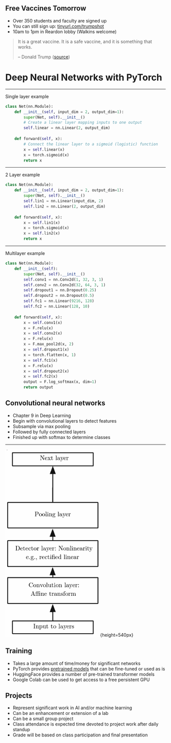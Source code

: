 Free Vaccines Tomorrow
----------------------

- Over 350 students and faculty are signed up
- You can still sign up: [tinyurl.com/trumpshot](https://tinyurl.com/trumpshot)
- 10am to 1pm in Reardon lobby (Walkins welcome)

> It is a great vaccine. It is a safe vaccine, and it is something that works.
> 
> – Donald Trump ([source](https://www.foxnews.com/media/trump-urges-all-americans-to-get-covid-vaccine-its-a-safe-vaccine))

Deep Neural Networks with PyTorch
=================================

---

Single layer example

```python
class Net(nn.Module):
    def __init__(self, input_dim = 2, output_dim=1):
        super(Net, self).__init__()
        # Create a linear layer mapping inputs to one output
        self.linear = nn.Linear(2, output_dim)
    
    def forward(self, x):
        # Connect the linear layer to a sigmoid (logistic) function
        x = self.linear(x)
        x = torch.sigmoid(x)
        return x
```

---

2 Layer example

```python
class Net(nn.Module):
    def __init__(self, input_dim = 2, output_dim=1):
        super(Net, self).__init__()
        self.lin1 = nn.Linear(input_dim, 2)
        self.lin2 = nn.Linear(2, output_dim)
    
    def forward(self, x):
        x = self.lin1(x)
        x = torch.sigmoid(x)
        x = self.lin2(x)
        return x
```

---

Multilayer example

```python
class Net(nn.Module):
    def __init__(self):
        super(Net, self).__init__()
        self.conv1 = nn.Conv2d(1, 32, 3, 1)
        self.conv2 = nn.Conv2d(32, 64, 3, 1)
        self.dropout1 = nn.Dropout(0.25)
        self.dropout2 = nn.Dropout(0.5)
        self.fc1 = nn.Linear(9216, 128)
        self.fc2 = nn.Linear(128, 10)

    def forward(self, x):
        x = self.conv1(x)
        x = F.relu(x)
        x = self.conv2(x)
        x = F.relu(x)
        x = F.max_pool2d(x, 2)
        x = self.dropout1(x)
        x = torch.flatten(x, 1)
        x = self.fc1(x)
        x = F.relu(x)
        x = self.dropout2(x)
        x = self.fc2(x)
        output = F.log_softmax(x, dim=1)
        return output
```

Convolutional neural networks
-----------------------------

- Chapter 9 in Deep Learning
- Begin with convolutional layers to detect features
- Subsample via max pooling
- Followed by fully connected layers
- Finished up with softmax to determine classes

---

![Convolution](media/dl9-7.png){height=540px}

Training
--------

- Takes a large amount of time/money for significant networks
- PyTorch provides [pretrained models](https://pytorch.org/hub/) that can be fine-tuned or used as is
- HuggingFace provides a number of pre-trained transformer models
- Google Colab can be used to get access to a free persistent GPU

Projects
--------

- Represent significant work in AI and/or machine learning
- Can be an enhancement or extension of a lab
- Can be a small group project
- Class attendance is expected time devoted to project work after daily standup
- Grade will be based on class participation and final presentation
